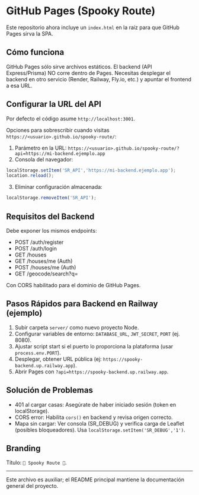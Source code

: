 # GitHub Pages (Spooky Route)

Este repositorio ahora incluye un `index.html` en la raíz para que GitHub Pages sirva la SPA.

## Cómo funciona
GitHub Pages sólo sirve archivos estáticos. El backend (API Express/Prisma) NO corre dentro de Pages. Necesitas desplegar el backend en otro servicio (Render, Railway, Fly.io, etc.) y apuntar el frontend a esa URL.

## Configurar la URL del API
Por defecto el código asume `http://localhost:3001`.

Opciones para sobrescribir cuando visitas `https://<usuario>.github.io/spooky-route/`:
1. Parámetro en la URL:
`https://<usuario>.github.io/spooky-route/?api=https://mi-backend.ejemplo.app`
2. Consola del navegador:
```js
localStorage.setItem('SR_API','https://mi-backend.ejemplo.app');
location.reload();
```
3. Eliminar configuración almacenada:
```js
localStorage.removeItem('SR_API');
```

## Requisitos del Backend
Debe exponer los mismos endpoints:
- POST /auth/register
- POST /auth/login
- GET /houses
- GET /houses/me (Auth)
- POST /houses/me (Auth)
- GET /geocode/search?q=

Con CORS habilitado para el dominio de GitHub Pages.

## Pasos Rápidos para Backend en Railway (ejemplo)
1. Subir carpeta `server/` como nuevo proyecto Node.
2. Configurar variables de entorno: `DATABASE_URL`, `JWT_SECRET`, `PORT` (ej. 8080).
3. Ajustar script start si el puerto lo proporciona la plataforma (usar `process.env.PORT`).
4. Desplegar, obtener URL pública (ej: `https://spooky-backend.up.railway.app`).
5. Abrir Pages con `?api=https://spooky-backend.up.railway.app`.

## Solución de Problemas
- 401 al cargar casas: Asegúrate de haber iniciado sesión (token en localStorage).
- CORS error: Habilita `cors()` en backend y revisa origen correcto.
- Mapa sin cargar: Ver consola (SR_DEBUG) y verifica carga de Leaflet (posibles bloqueadores). Usa `localStorage.setItem('SR_DEBUG','1')`.

## Branding
Título: `👻 Spooky Route 🎃`.

---
Este archivo es auxiliar; el README principal mantiene la documentación general del proyecto.
